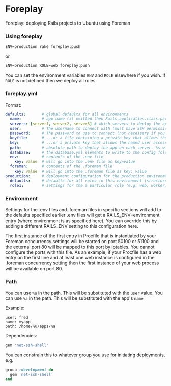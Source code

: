 Foreplay
========

Foreplay: deploying Rails projects to Ubuntu using Foreman

### Using foreplay

    ENV=production rake foreplay:push

or

    ENV=production ROLE=web foreplay:push

You can set the environment variables `ENV` and `ROLE` elsewhere if you wish.
If `ROLE` is not defined then we deploy all roles.

### foreplay.yml

Format:

```YAML
defaults:       # global defaults for all environments
  name:         # app name (if omitted then Rails.application.class.parent_name.underscore is used)
  servers: [server1, server2, server3] # which servers to deploy the app on
  user:         # The username to connect with (must have SSH permissions)
  password:     # The password to use to connect (not necessary if you've set up SSH keys)
  keyfile:      # ...or a file containing a private key that allows the named user access to the server
  key:          # ...or a private key that allows the named user access to the server
  path:         # absolute path to deploy the app on each server. %s will be translated to the application name
  database:     # the database.yml elements to write to the config folder
  env:          # contents of the .env file
    key: value  # will go into the .env file as key=value
  foreman:      # contents of the .foreman file
    key: value  # will go into the .foreman file as key: value
production:     # deployment configuration for the production environment
  defaults:     # defaults for all roles in this environment (structure same as global defaults)
  role1:        # settings for the a particular role (e.g. web, worker, etc.) (structure same as global defaults)
```

### Environment

Settings for the .env files and .foreman files in specific sections will add to the defaults specified earlier
.env files will get a RAILS_ENV=environment entry (where environment is as specified here).
You can override this by adding a different RAILS_ENV setting to this configuration here.

The first instance of the first entry in Procfile that is instantiated by your Foreman concurrency settings will
be started on port 50100 or 51100 and the external port 80 will be mapped to this port by iptables. You cannot
configure the ports with this file. As an example, if your Procfile has a web entry on the first line and at
least one web instance is configured in the .foreman concurrency setting then the first instance of your web
process will be available on port 80.

### Path

You can use `%u` in the path. This will be substituted with the `user` value. You can use `%a` in the path. This will be substituted with the app's `name`

Example:

    user: fred
    name: myapp
    path: /home/%u/apps/%a

Dependencies:

```ruby
gem 'net-ssh-shell'
```

You can constrain this to whatever group you use for initiating deployments, e.g.

```ruby
group :development do
  gem 'net-ssh-shell'
end
```
